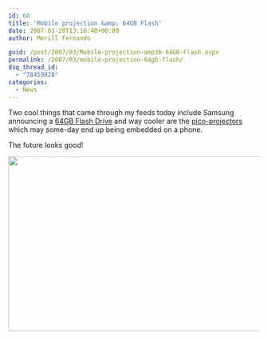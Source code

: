 ```yaml
---
id: 60
title: 'Mobile projection &amp; 64GB Flash'
date: 2007-03-28T13:16:48+00:00
author: Merill Fernando

guid: /post/2007/03/Mobile-projection-amp3b-64GB-Flash.aspx
permalink: /2007/03/mobile-projection-64gb-flash/
dsq_thread_id:
  - "78459828"
categories:
  - News
---
```

<p>Two cool things that came through my feeds today include Samsung announcing a <a href="http://www.pcworld.com/article/id,130165-c,harddrives/article.html">64GB Flash Drive</a> and way cooler are the <a href="http://www.esato.com/news/article.php/id=1579">pico-projectors</a> which may some-day end up&nbsp;being embedded on a phone.</p> <p>The future looks good!</p> <p><a href="http://www.merill.net/wp-content/uploads/binary/Mobileprojection64GBFlash_7A56/MobileProjector4.jpg" atomicselection="true"><img style="border-right: 0px; border-top: 0px; border-left: 0px; border-bottom: 0px" height="350" src="http://www.merill.net/wp-content/uploads/binary/Mobileprojection64GBFlash_7A56/MobileProjector_thumb2.jpg" width="640" border="0"></a></p>